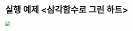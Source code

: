# 실행 예제 <삼각함수로 그린 하트>

<img src="https://file.notion.so/f/f/330690da-2da5-4b3a-b810-241e70325c82/6ed7c07c-3a39-4f95-a438-0025285ace06/4-1c.gif?table=block&id=1849a5ab-333c-8091-8bf8-ec454a9fcaeb&spaceId=330690da-2da5-4b3a-b810-241e70325c82&expirationTimestamp=1737900000000&signature=2iZ7MTSRzOSo7eCxEOzyVZSXIhbTezWLNq-cX6h0MVU">
